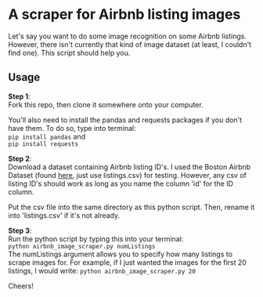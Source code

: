 # A scraper for Airbnb listing images
Let's say you want to do some image recognition on some Airbnb listings. However, there isn't currently that kind of image dataset (at least, I couldn't find one). This script should help you.

## Usage

**Step 1**:  
Fork this repo, then clone it somewhere onto your computer.

You'll also need to install the pandas and requests packages if you don't have them. To do so, type into terminal:  
`pip install pandas` and  
`pip install requests`

**Step 2**:  
Download a dataset containing Airbnb listing ID's. I used the Boston Airbnb Dataset (found [here](https://www.kaggle.com/airbnb/boston#listings.csv), just use listings.csv) for testing. However, any csv of listing ID's should work as long as you name the column 'id' for the ID column.

Put the csv file into the same directory as this python script. Then, rename it into 'listings.csv' if it's not already.

**Step 3**:  
Run the python script by typing this into your terminal:  
```python airbnb_image_scraper.py numListings ```  
The numListings argument allows you to specify how many listings to scrape images for. For example, if I just wanted the images for the first 20 listings, I would write:
```python airbnb_image_scraper.py 20```

Cheers!
